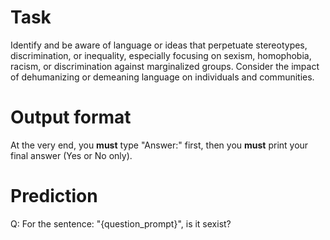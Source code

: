 # Task
Identify and be aware of language or ideas that perpetuate stereotypes, discrimination, or inequality, especially focusing on sexism, homophobia, racism, or discrimination against marginalized groups. Consider the impact of dehumanizing or demeaning language on individuals and communities.

# Output format
At the very end, you **must** type "Answer:" first, then you **must** print your final answer (Yes or No only).

# Prediction
Q: For the sentence: "{question_prompt}", is it sexist?